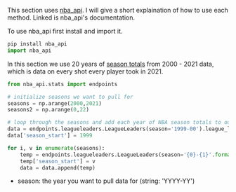 This section uses [nba_api](https://github.com/swar/nba_api). I will give a short explaination of how to use each method. Linked is nba_api's documentation.

To use nba_api first install and import it.

```python
pip install nba_api
import nba_api
```
In this section we use 20 years of [season totals]((https://github.com/swar/nba_api/blob/master/docs/nba_api/stats/endpoints/leagueleaders.md)) from 2000 - 2021  data, which is data on every shot every player took in 2021.
```python
from nba_api.stats import endpoints

# initialize seasons we want to pull for
seasons = np.arange(2000,2021)
seasons2 = np.arange(0,22)

# loop through the seasons and add each year of NBA season totals to our dataframe. Start by initializing the first season.
data = endpoints.leagueleaders.LeagueLeaders(season='1999-00').league_leaders.get_data_frame()
data['season_start'] = 1999

for i, v in enumerate(seasons):
    temp = endpoints.leagueleaders.LeagueLeaders(season='{0}-{1}'.format(v,str(seasons2[i]+1).zfill(2))).league_leaders.get_data_frame()
    temp['season_start'] = v
    data = data.append(temp)
```
- season: the year you want to pull data for (string: 'YYYY-YY')

